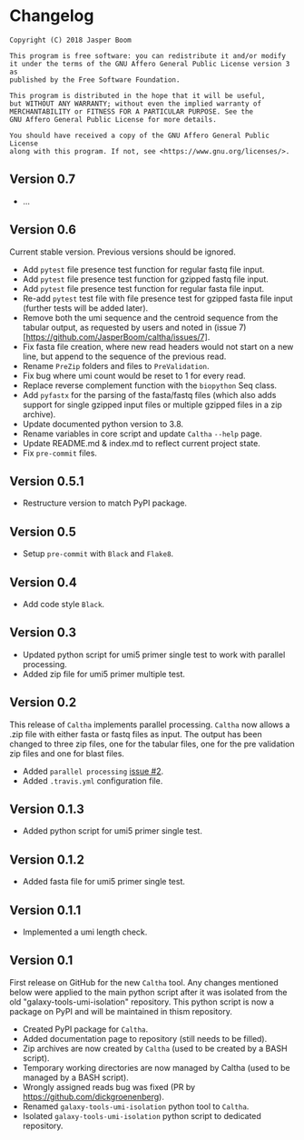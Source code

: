# Changelog

```
Copyright (C) 2018 Jasper Boom

This program is free software: you can redistribute it and/or modify
it under the terms of the GNU Affero General Public License version 3 as
published by the Free Software Foundation.

This program is distributed in the hope that it will be useful,
but WITHOUT ANY WARRANTY; without even the implied warranty of
MERCHANTABILITY or FITNESS FOR A PARTICULAR PURPOSE. See the
GNU Affero General Public License for more details.

You should have received a copy of the GNU Affero General Public License
along with this program. If not, see <https://www.gnu.org/licenses/>.
```

## Version 0.7
+ ...

## Version 0.6
Current stable version. Previous versions should be ignored.

+ Add `pytest` file presence test function for regular fastq file input.
+ Add `pytest` file presence test function for gzipped fastq file input.
+ Add `pytest` file presence test function for regular fasta file input.
+ Re-add `pytest` test file with file presence test for gzipped fasta
  file input (further tests will be added later).
+ Remove both the umi sequence and the centroid sequence from the tabular
  output, as requested by users and noted in
  (issue 7)[https://github.com/JasperBoom/caltha/issues/7].
+ Fix fasta file creation, where new read headers would not start on a
  new line, but append to the sequence of the previous read.
+ Rename `PreZip` folders and files to `PreValidation`.
+ Fix bug where umi count would be reset to 1 for every read.
+ Replace reverse complement function with the `biopython` Seq class.
+ Add `pyfastx` for the parsing of the fasta/fastq files (which also adds
  support for single gzipped input files or multiple gzipped files in a zip
  archive).
+ Update documented python version to 3.8.
+ Rename variables in core script and update `Caltha` `--help` page.
+ Update README.md & index.md to reflect current project state.
+ Fix `pre-commit` files.

## Version 0.5.1
+ Restructure version to match PyPI package.

## Version 0.5
+ Setup `pre-commit` with `Black` and `Flake8`.

## Version 0.4
+ Add code style `Black`.

## Version 0.3
+ Updated python script for umi5 primer single test to work with parallel
  processing.
+ Added zip file for umi5 primer multiple test.

## Version 0.2
This release of `Caltha` implements parallel processing. `Caltha` now allows
a .zip file with either fasta or fastq files as input. The output has been
changed to three zip files, one for the tabular files, one for the pre
validation zip files and one for blast files.

+ Added `parallel
  processing` [issue #2](https://github.com/JasperBoom/caltha/issues/2).
+ Added `.travis.yml` configuration file.

## Version 0.1.3
+ Added python script for umi5 primer single test.

## Version 0.1.2
+ Added fasta file for umi5 primer single test.

## Version 0.1.1
+ Implemented a umi length check.

## Version 0.1
First release on GitHub for the new `Caltha` tool.
Any changes mentioned below were applied to the main python script after it was
isolated from the old "galaxy-tools-umi-isolation" repository. This python
script is now a package on PyPI and will be maintained in thism repository.

+ Created PyPI package for `Caltha`.
+ Added documentation page to repository (still needs to be filled).
+ Zip archives are now created
  by `Caltha` (used to be created by a BASH script).
+ Temporary working directories are now managed by Caltha (used to be managed
  by a BASH script).
+ Wrongly assigned reads bug was
  fixed (PR by https://github.com/dickgroenenberg).
+ Renamed `galaxy-tools-umi-isolation` python tool to `Caltha`.
+ Isolated `galaxy-tools-umi-isolation` python script to dedicated repository.
